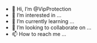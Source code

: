 - 👋 Hi, I’m @VipProtection
- 👀 I’m interested in ...
- 🌱 I’m currently learning ...
- 💞️ I’m looking to collaborate on ...
- 📫 How to reach me ...

<!---
VipProtection/VipProtection is a ✨ special ✨ repository because its `README.md` (this file) appears on your GitHub profile.
You can click the Preview link to take a look at your changes.
--->
